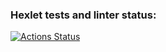 ### Hexlet tests and linter status:
[![Actions Status](https://github.com/dotADmit/frontend-project-lvl3/workflows/hexlet-check/badge.svg)](https://github.com/dotADmit/frontend-project-lvl3/actions)